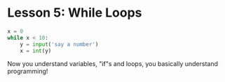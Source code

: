 # Lesson 5: While Loops

```python
x = 0
while x < 10:
    y = input('say a number')
    x = int(y)
```


Now you understand variables, "if"s and loops, you basically understand programming!

